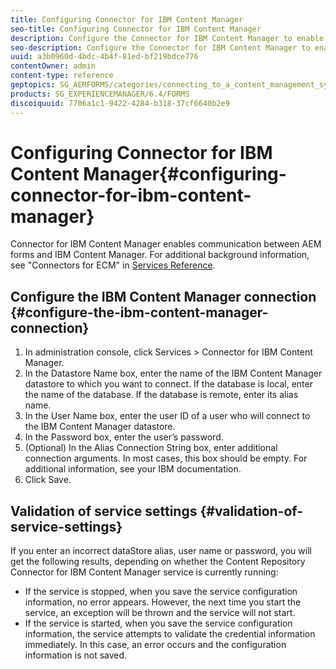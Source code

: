 ```yaml
---
title: Configuring Connector for IBM Content Manager
seo-title: Configuring Connector for IBM Content Manager
description: Configure the Connector for IBM Content Manager to enable communication between AEM forms and IBM Content Manager.
seo-description: Configure the Connector for IBM Content Manager to enable communication between AEM forms and IBM Content Manager.
uuid: a3b0960d-4bdc-4b4f-81ed-bf219bdce776
contentOwner: admin
content-type: reference
geptopics: SG_AEMFORMS/categories/connecting_to_a_content_management_system
products: SG_EXPERIENCEMANAGER/6.4/FORMS
discoiquuid: 7706a1c1-9422-4284-b318-37cf6640b2e9
---
```


# Configuring Connector for IBM Content Manager{#configuring-connector-for-ibm-content-manager}

Connector for IBM Content Manager enables communication between AEM forms and IBM Content Manager. For additional background information, see "Connectors for ECM" in [Services Reference](http://www.adobe.com/go/learn_aemforms_services_63).

## Configure the IBM Content Manager connection {#configure-the-ibm-content-manager-connection}

1. In administration console, click Services &gt; Connector for IBM Content Manager. 
1. In the Datastore Name box, enter the name of the IBM Content Manager datastore to which you want to connect. If the database is local, enter the name of the database. If the database is remote, enter its alias name.
1. In the User Name box, enter the user ID of a user who will connect to the IBM Content Manager datastore.
1. In the Password box, enter the user’s password.
1. (Optional) In the Alias Connection String box, enter additional connection arguments. In most cases, this box should be empty. For additional information, see your IBM documentation. 
1. Click Save.

## Validation of service settings {#validation-of-service-settings}

If you enter an incorrect dataStore alias, user name or password, you will get the following results, depending on whether the Content Repository Connector for IBM Content Manager service is currently running:

* If the service is stopped, when you save the service configuration information, no error appears. However, the next time you start the service, an exception will be thrown and the service will not start.
* If the service is started, when you save the service configuration information, the service attempts to validate the credential information immediately. In this case, an error occurs and the configuration information is not saved.

